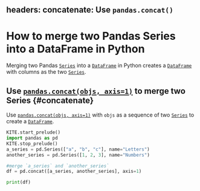 headers:
    concatenate: Use `pandas.concat()`
---
# How to merge two Pandas Series into a DataFrame in Python
Merging two Pandas [`Series`](kite-sym:pandas.Series) into a [`DataFrame`](kite-sym:pandas.DataFrame) in Python creates a [`DataFrame`](kite-sym:pandas.DataFrame) with columns as the two [`Series`](kite-sym:pandas.Series).

## Use [`pandas.concat(objs, axis=1)`](kite-sym:pandas.concat) to merge two Series {#concatenate}
Use [`pandas.concat(objs, axis=1)`](kite-sym:pandas.concat) with `objs` as a sequence of two [`Series`](kite-sym:pandas.Series) to create a [`DataFrame`](kite-sym:pandas.DataFrame).

```python
KITE.start_prelude()
import pandas as pd
KITE.stop_prelude()
a_series = pd.Series(["a", "b", "c"], name="Letters")
another_series = pd.Series([1, 2, 3], name="Numbers")

#merge `a_series` and `another_series`
df = pd.concat([a_series, another_series], axis=1)

print(df)
```
